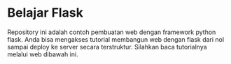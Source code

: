 # Belajar Flask

Repository ini adalah contoh pembuatan web dengan framework python flask. Anda bisa mengakses tutorial membangun web dengan flask dari nol sampai deploy ke server secara terstruktur. Silahkan baca tutorialnya melalui web dibawah ini.

<a href="https://ar-android.github.io/belajar-flask" />